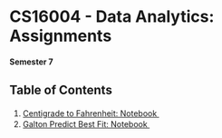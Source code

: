 # CS16004 - Data Analytics: Assignments
#### Semester 7

## Table of Contents
1. [Centigrade to Fahrenheit: Notebook <img height="16" width="16" src="https://cdn.jsdelivr.net/npm/simple-icons@v3/icons/jupyter.svg" />](https://github.com/K-Kraken/Data-Analytics-Assignment/blob/master/Centigrade_to_Fahrenheit.ipynb)
2. [Galton Predict Best Fit: Notebook <img height="16" width="16" src="https://cdn.jsdelivr.net/npm/simple-icons@v3/icons/jupyter.svg" />](https://github.com/K-Kraken/Data-Analytics-Assignment/blob/master/Galton_Predict_Best_Fit.ipynb)
